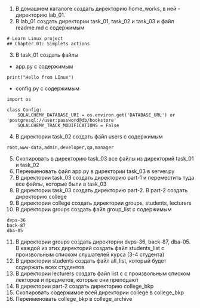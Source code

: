1) В домашнем каталоге создать директорию home_works, в ней - директорию lab_01.
2) В lab_01 создать директории task_01, task_02 и task_03 и файл readme.md с содержимым
```
# Learn Linux project
## Chapter 01: Simplets actions
```
3) В task_01 создать файлы 
- app.py с содержимым
```
print("Hello from LInux")
```
- config.py с содержимым
```
import os

class Config:
    SQLALCHEMY_DATABASE_URI = os.environ.get('DATABASE_URL') or 'postgresql://user:password@db/bookstore'
    SQLALCHEMY_TRACK_MODIFICATIONS = False

```
4) В директории task_02 создать файл users с содержимым
```
root,www-data,admin,developer,qa,manager
```
5) Скопировать в директорию task_03 все файлы из директорий task_01 и task_02
6) Переименовать файл app.py в директории task_03 в server.py
7) В директории task_03 создать директорию part-1 и переместить туда все файлы, которые были в task_03
8) В директории task_03 создать директорию part-2. В part-2 создать директорию college
9) В директории college создать директории groups, students, lecturers
10) В директории groups создать файл group_list с содержимым
```
dvps-36
back-87
dba-05
```
11) В директории groups создать директории dvps-36, back-87, dba-05. В каждой из этих директорий создать файл students_list с произвольным списком слушателей курса (3-4 студента)
12) В директории students создать файл all_list, который будет содержать всех студентов
13) В директории lecturers создать файл list с с произвольным списком лекторов и предметов, которые они преподают
14) В директории part-2 создать директорию college_bkp
15) Скопировать содержимое всей директории college в college_bkp
16) Переименовать college_bkp в college_archive

